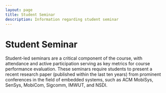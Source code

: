 ```yaml
---
layout: page
title: Student Seminar
description: Information regarding student seminar 
---
```


# Student Seminar

Student-led seminars are a critical component of the course, with attendance and active participation serving as key metrics for course performance evaluation. These seminars require students to present a recent research paper (published within the last ten years) from prominent conferences in the field of embedded systems, such as ACM MobiSys, SenSys, MobiCom, Sigcomm, IMWUT, and NSDI.

